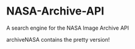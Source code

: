 # NASA-Archive-API
A search engine for the NASA Image Archive API


archiveNASA contains the pretty version!
